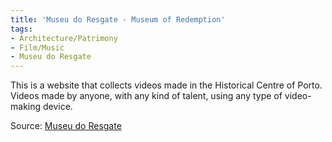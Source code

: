 ```yaml
---
title: 'Museu do Resgate - Museum of Redemption'
tags: 
- Architecture/Patrimony
- Film/Music
- Museu do Resgate
---
```


This is a website that collects videos made in the Historical Centre of Porto. Videos made by anyone, with any kind of talent, using any type of video-making device.

Source: [Museu do Resgate](http://www.museudoresgate.org/#)